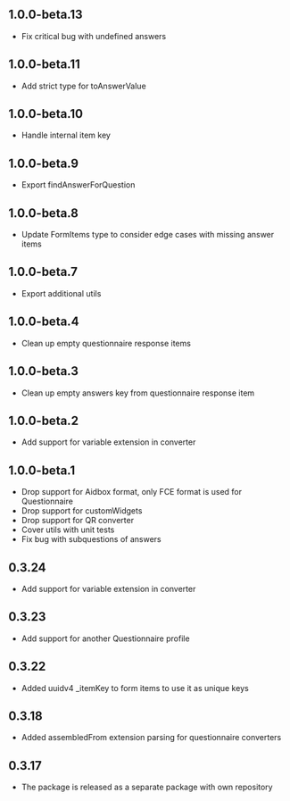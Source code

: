 ## 1.0.0-beta.13

- Fix critical bug with undefined answers

## 1.0.0-beta.11

- Add strict type for toAnswerValue

## 1.0.0-beta.10

- Handle internal item key

## 1.0.0-beta.9

- Export findAnswerForQuestion

## 1.0.0-beta.8

- Update FormItems type to consider edge cases with missing answer items

## 1.0.0-beta.7

- Export additional utils

## 1.0.0-beta.4

- Clean up empty questionnaire response items

## 1.0.0-beta.3

- Clean up empty answers key from questionnaire response item

## 1.0.0-beta.2

- Add support for variable extension in converter

## 1.0.0-beta.1

- Drop support for Aidbox format, only FCE format is used for Questionnaire
- Drop support for customWidgets
- Drop support for QR converter
- Cover utils with unit tests
- Fix bug with subquestions of answers

## 0.3.24

- Add support for variable extension in converter

## 0.3.23

- Add support for another Questionnaire profile

## 0.3.22

- Added uuidv4 \_itemKey to form items to use it as unique keys

## 0.3.18

- Added assembledFrom extension parsing for questionnaire converters

## 0.3.17

- The package is released as a separate package with own repository
